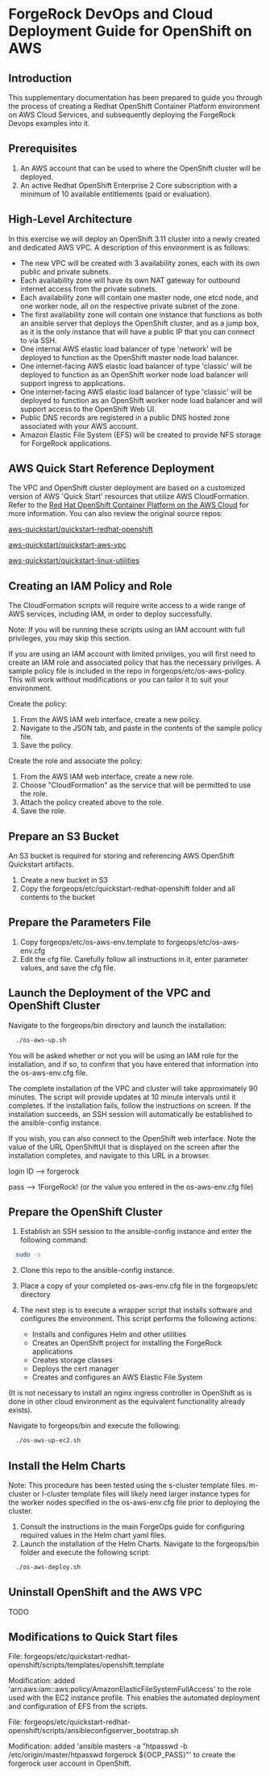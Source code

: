 # ForgeRock DevOps and Cloud Deployment Guide for OpenShift on AWS


## Introduction

This supplementary documentation has been prepared to guide you through the process of creating a
Redhat OpenShift Container Platform environment on AWS Cloud Services, and subsequently deploying 
the ForgeRock Devops examples into it.



## Prerequisites

1) An AWS account that can be used to where the OpenShift cluster will be deployed.
2) An active Redhat OpenShift Enterprise 2 Core subscription with a minimum of 10 available
   entitlements (paid or evaluation). 



## High-Level Architecture

In this exercise we will deploy an OpenShift 3.11 cluster into a newly created and dedicated AWS VPC.
A description of this environment is as follows:

* The new VPC will be created with 3 availability zones, each with its own public and private subnets.
* Each availability zone will have its own NAT gateway for outbound internet access from the 
  private subnets.
* Each availability zone will contain one master node, one etcd node, and one worker node, all
  on the respective private subnet of the zone.
* The first availability zone will contain one instance that functions as both an ansible
  server that deploys the OpenShift cluster, and as a jump box, as it is the only instance that
  will have a public IP that you can connect to via SSH.
* One internal AWS elastic load balancer of type 'network' will be deployed to function as the
  OpenShift master node load balancer.
* One internet-facing AWS elastic load balancer of type 'classic' will be deployed to function as an
  OpenShift worker node load balancer will support ingress to applications.
* One internet-facing AWS elastic load balancer of type 'classic' will be deployed to function as an
  OpenShift worker node load balancer and will support access to the OpenShift Web UI.
* Public DNS records are registered in a public DNS hosted zone associated with your AWS account.
* Amazon Elastic File System (EFS) will be created to provide NFS storage for ForgeRock applications.



## AWS Quick Start Reference Deployment

The VPC and OpenShift cluster deployment are based on a customized version of AWS 'Quick Start' resources
that utilize AWS CloudFormation. Refer to the [Red Hat OpenShift Container Platform on the AWS Cloud](https://aws-quickstart.s3.amazonaws.com/quickstart-redhat-openshift/doc/red-hat-openshift-on-the-aws-cloud.pdf)
for more information. You can also review the original source repos:

[aws-quickstart/quickstart-redhat-openshift](https://github.com/aws-quickstart/quickstart-redhat-openshift)

[aws-quickstart/quickstart-aws-vpc](https://github.com/aws-quickstart/quickstart-aws-vpc)

[aws-quickstart/quickstart-linux-utilities](https://github.com/aws-quickstart/quickstart-linux-utilities)




## Creating an IAM Policy and Role

The CloudFormation scripts will require write access to a wide range of AWS services, including IAM,
in order to deploy successfully. 

Note: If you will be running these scripts using an IAM account with full privileges, you may skip
this section. 

If you are using an IAM account with limited privilges, you
will first need to create an IAM role and associated policy that has the necessary privilges. 
A sample policy file is included in the repo in forgeops/etc/os-aws-policy. This will work without
modifications or you can tailor it to suit your environment.

Create the policy:

1) From the AWS IAM web interface, create a new policy. 
2) Navigate to the JSON tab, and paste in the contents of the sample policy file.
3) Save the policy.

Create the role and associate the policy:

1) From the AWS IAM web interface, create a new role. 
2) Choose "CloudFormation" as the service that will be permitted to use the role.
3) Attach the policy created above to the role.
4) Save the role.



## Prepare an S3 Bucket

An S3 bucket is required for storing and referencing AWS OpenShift Quickstart artifacts.

1) Create a new bucket in S3
2) Copy the forgeops/etc/quickstart-redhat-openshift folder and all contents to the bucket



## Prepare the Parameters File

1) Copy forgeops/etc/os-aws-env.template to forgeops/etc/os-aws-env.cfg
2) Edit the cfg file. Carefully follow all instructions in it, enter parameter values, and
   save the cfg file.



## Launch the Deployment of the VPC and OpenShift Cluster

Navigate to the forgeops/bin directory and launch the installation:

```bash
  ./os-aws-up.sh
```

You will be asked whether or not you will be using an IAM role for the installation, and if so,
to confirm that you have entered that information into the os-aws-env.cfg file.

The complete installation of the VPC and cluster will take approximately 90 minutes. The script
will provide updates at 10 minute intervals until it completes. If the installation fails,
follow the instructions on screen. If the installation succeeds, an SSH session will automatically
be established to the ansible-config instance. 

If you wish, you can also connect to the OpenShift web interface. Note the value of the URL 
OpenShiftUI that is displayed on the screen after the installation completes, and navigate to this
URL in a browser.

login ID --> forgerock

pass --> 1ForgeRock!  (or the value you entered in the os-aws-env.cfg file)



## Prepare the OpenShift Cluster

1) Establish an SSH session to the ansible-config instance and enter the following command:

```bash
  sudo -s
```

2) Clone this repo to the ansible-config instance.

3) Place a copy of your completed os-aws-env.cfg file in the forgeops/etc directory

4) The next step is to execute a wrapper script that installs software and configures the environment.
   This script performs the following actions:

   * Installs and configures Helm and other utilities
   * Creates an OpenShift project for installing the ForgeRock applications
   * Creates storage classes
   * Deploys the cert manager
   * Creates and configures an AWS Elastic File System

  (It is not necessary to install an nginx ingress controller in OpenShift as is done in other
  cloud environment as the equivalent functionality already exists).

  Navigate to forgeops/bin and execute the following:

```bash
  ./os-aws-up-ec2.sh
```


## Install the Helm Charts

Note: This procedure has been tested using the s-cluster template files. m-cluster or l-cluster 
template files will likely need larger instance types for the worker nodes specified in the
os-aws-env.cfg file prior to deploying the cluster.

1) Consult the instructions in the main ForgeOps guide for configuring required values in the Helm
   chart yaml files.
2) Launch the installation of the Helm Charts. Navigate to the forgeops/bin folder and execute the 
   following script:

```bash
  ./os-aws-deploy.sh
```


## Uninstall OpenShift and the AWS VPC

TODO

## Modifications to Quick Start files


File: forgeops/etc/quickstart-redhat-openshift/scripts/templates/openshift.template

Modification: added 'arn:aws:iam::aws:policy/AmazonElasticFileSystemFullAccess' to the role used with
  the EC2 instance profile. This enables the automated deployment and configuration of EFS from the 
  scripts.




File: forgeops/etc/quickstart-redhat-openshift/scripts/ansibleconfigserver_bootstrap.sh

Modification: added 'ansible masters -a "htpasswd -b /etc/origin/master/htpasswd forgerock ${OCP_PASS}"'
  to create the forgerock user account in OpenShift.



